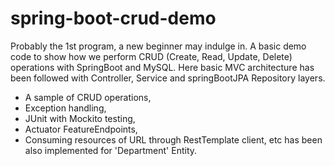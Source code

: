 # spring-boot-crud-demo

Probably the 1st program, a new beginner may indulge in. A basic demo code to show how we perform CRUD (Create, Read, Update, Delete) operations with SpringBoot and
MySQL. Here basic MVC architecture has been followed with Controller, Service and springBootJPA Repository layers.

- A sample of CRUD operations,
- Exception handling, 
- JUnit with Mockito testing, 
- Actuator FeatureEndpoints,
- Consuming resources of URL through RestTemplate client, etc has been also implemented for 'Department' Entity.
